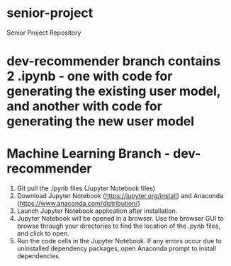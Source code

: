 # senior-project
Senior Project Repository
# dev-recommender branch contains 2 .ipynb - one with code for generating the existing user model, and another with code for generating the new user model
# Machine Learning Branch - dev-recommender
1. Git pull the .ipynb files (Jupyter Notebook files)
2. Download Jupyter Notebook (https://jupyter.org/install) and Anaconda (https://www.anaconda.com/distribution/)
3. Launch Jupyter Notebook application after installation.
4. Jupyter Notebook will be opened in a browser. Use the browser GUI to browse through your directories to find the location of the .pynb files, and click to open.
5. Run the code cells in the Jupyter Notebook. If any errors occur due to uninstalled dependency packages, open Anaconda prompt to install dependencies.
